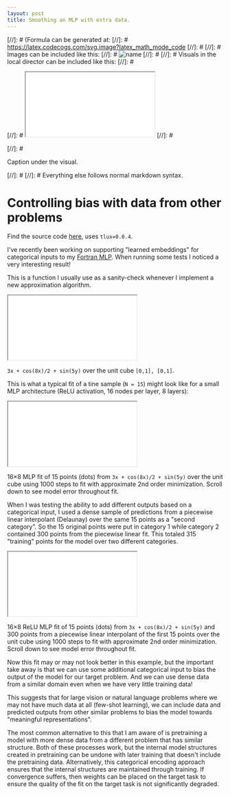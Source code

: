 ```yaml
---
layout: post
title: Smoothing an MLP with extra data.
---
```


[//]: # (Formula can be generated at:
[//]: #   https://latex.codecogs.com/svg.image?latex_math_mode_code
[//]: # 
[//]: # Images can be included like this:
[//]: #   <img class="formula" src="./local-file.svg" title="name"/>
[//]: # 
[//]: # Visuals in the local director can be included like this:
[//]: #   <p class="visual">
[//]: #   <iframe src="./local-file.html">
[//]: #   </iframe>
[//]: #   </p>
[//]: #   <p class="caption">Caption under the visual.</p>
[//]: # 
[//]: # Everything else follows normal markdown syntax.


# Controlling bias with data from other problems
<p class="caption">Find the source code <a href="https://github.com/tchlux/tchlux.github.io/tree/master/research/2022-02_smoothing-with-artificial-data/code.py">here</a>, uses <code>tlux=0.0.4</code>. </p>

I've recently been working on supporting "learned embeddings" for categorical inputs to my [Fortran MLP](https://github.com/tchlux/util/blob/master/util/approximate/plrm/stable/stable_relu.f90). When running some tests I noticed a very interesting result!

This is a function I usually use as a sanity-check whenever I implement a new approximation algorithm.

<p class="visual">
 <iframe src="./test-function.html">
 </iframe>
</p>
<p class="caption"><code>3x + cos(8x)/2 + sin(5y)</code> over the unit cube <code>[0,1], [0,1]</code>.</p>

This is what a typical fit of a tine sample (`N = 15`) might look like for a small MLP architecture (ReLU activation, 16 nodes per layer, 8 layers):

<p class="visual">
 <iframe src="./fit-surface.html">
 </iframe>
</p>
<p class="caption">16×8 MLP fit of 15 points (dots) from <code>3x + cos(8x)/2 + sin(5y)</code> over the unit cube using 1000 steps to fit with approximate 2nd order minimization. Scroll down to see model error throughout fit.</p>


When I was testing the ability to add different outputs based on a categorical input, I used a dense sample of predictions from a piecewise linear interpolant (Delaunay) over the same 15 points as a "second category". So the 15 original points were put in category 1 while category 2 contained 300 points from the piecewise linear fit. This totaled 315 "training" points for the model over two different categories.

<p class="visual">
 <iframe src="./fit-surface-delaunay.html">
 </iframe>
</p>
<p class="caption">16×8 ReLU MLP fit of 15 points (dots) from <code>3x + cos(8x)/2 + sin(5y)</code> and 300 points from a piecewise linear interpolant of the first 15 points over the unit cube using 1000 steps to fit with approximate 2nd order minimization. Scroll down to see model error throughout fit.</p>


Now this fit may or may not look better in this example, but the important take away is that we can use some additional categorical input to bias the output of the model for our target problem. And we can use dense data from a similar domain even when we have very little training data!

This suggests that for large vision or natural language problems where we may not have much data at all (few-shot learning), we can include data and predicted outputs from other similar problems to bias the model towards "meaningful representations".

The most common alternative to this that I am aware of is pretraining a model with more dense data from a different problem that has similar structure. Both of these processes work, but the internal model structures created in pretraining can be undone with later training that doesn't include the pretraining data. Alternatively, this categorical encoding approach ensures that the internal structures are maintained through training. If convergence suffers, then weights can be placed on the target task to ensure the quality of the fit on the target task is not significantly degraded.
